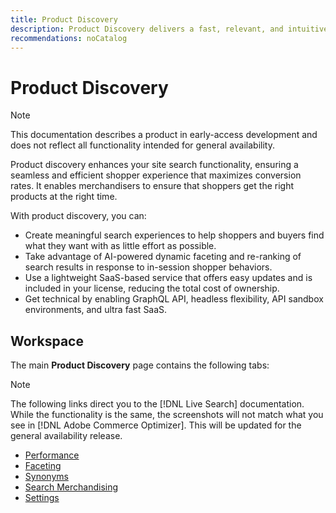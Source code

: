 ```yaml
---
title: Product Discovery
description: Product Discovery delivers a fast, relevant, and intuitive search experience.
recommendations: noCatalog
---
```

# Product Discovery

>[!NOTE]
>
>This documentation describes a product in early-access development and does not reflect all functionality intended for general availability.

Product discovery enhances your site search functionality, ensuring a seamless and efficient shopper experience that maximizes conversion rates. It enables merchandisers to ensure that shoppers get the right products at the right time. 

With product discovery, you can:

- Create meaningful search experiences to help shoppers and buyers find what they want with as little effort as possible.
- Take advantage of AI-powered dynamic faceting and re-ranking of search results in response to in-session shopper behaviors.
- Use a lightweight SaaS-based service that offers easy updates and is included in your license, reducing the total cost of ownership.
- Get technical by enabling GraphQL API, headless flexibility, API sandbox environments, and ultra fast SaaS.

## Workspace

The main **Product Discovery** page contains the following tabs:

>[!NOTE]
>
>The following links direct you to the [!DNL Live Search] documentation. While the functionality is the same, the screenshots will not match what you see in [!DNL Adobe Commerce Optimizer]. This will be updated for the general availability release.

- [Performance](../../live-search/performance.md)
- [Faceting](../../live-search/facets.md)
- [Synonyms](../../live-search/synonyms.md)
- [Search Merchandising](../../live-search/rules.md)
- [Settings](../../live-search/settings.md)
